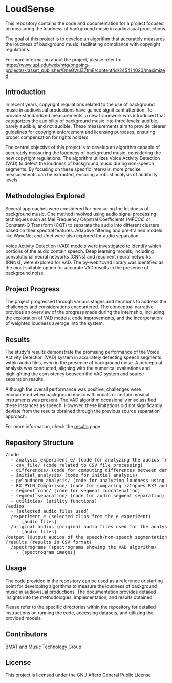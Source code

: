 <h1>LoudSense</h1>
<p>This repository contains the code and documentation for a project focused on measuring the loudness of background music in audiovisual productions.</p>
<p>The goal of this project is to develop an algorithm that accurately measures the loudness of background music, facilitating compliance with copyright regulations.</p>
<p>For more information about the project, please refer to:
  <a href="https://www.upf.edu/web/mtg/ongoing-projects/-/asset_publisher/DneGVrJZ7tmE/content/id/245414020/maximized" target="_blank">
    https://www.upf.edu/web/mtg/ongoing-projects/-/asset_publisher/DneGVrJZ7tmE/content/id/245414020/maximized
  </a>
</p>

<h2>Introduction</h2>
<p>In recent years, copyright regulations related to the use of background music in audiovisual productions have gained significant attention. To provide standardized measurements, a new framework was introduced that categorizes the audibility of background music into three levels: audible, barely audible, and not audible. These measurements aim to provide clearer guidelines for copyright enforcement and licensing purposes, ensuring proper compensation for rights holders.</p>

<p>The central objective of this project is to develop an algorithm capable of accurately measuring the loudness of background music, considering the new copyright regulations. The algorithm utilizes Voice Activity Detection (VAD) to detect the loudness of background music during non-speech segments. By focusing on these specific intervals, more precise measurements can be extracted, ensuring a robust analysis of audibility levels.</p>

<h2>Methodologies Explored</h2>
<p>Several approaches were considered for measuring the loudness of background music. One method involved using audio signal processing techniques such as Mel Frequency Cepstral Coefficients (MFCCs) or Constant-Q Transform (CQT) to separate the audio into different clusters based on their spectral features. Adaptive filtering and pre-trained models like WaveNet and Unet were also explored for audio separation.</p>

<p>Voice Activity Detection (VAD) models were investigated to identify which portions of the audio contain speech. Deep learning models, including convolutional neural networks (CNNs) and recurrent neural networks (RNNs), were explored for VAD. The py-webrtcvad library was identified as the most suitable option for accurate VAD results in the presence of background noise.</p>

<h2>Project Progress</h2>
<p>The project progressed through various stages and iterations to address the challenges and considerations encountered. The conceptual narrative provides an overview of the progress made during the internship, including the exploration of VAD models, code improvements, and the incorporation of weighted loudness average into the system.</p>

<h2>Results</h2>
<p>The study's results demonstrate the promising performance of the Voice Activity Detection (VAD) system in accurately detecting speech segments within audio files, even in the presence of background noise. A perceptual analysis was conducted, aligning with the numerical evaluations and highlighting the consistency between the VAD system and source separation results.</p>

<p>Although the overall performance was positive, challenges were encountered when background music with vocals or certain musical instruments was present. The VAD algorithm occasionally misclassified these instances as speech. However, these limitations did not significantly deviate from the results obtained through the previous source separation approach.</p>
<p>For more information, check the <a href="https://github.com/ObiWxnKenxbi/LoudSense/tree/main/results">results</a> page.</p>

<h2>Repository Structure</h2>
<pre>
/code
  - analysis_experiment_e/ (code for analyzing the audios from experiment e)
  - csv_file/ (code related to CSV file processing)
  - differences/ (code for computing differences between demucs, voice on set and source separation)
  - initial_analysis/ (code for initial analysis)
  - pyloudnorm_analysis/ (code for analyzing loudness using pyloudnorm)
  - RX_PYLN_Comparison/ (code for comparing iztopoes RX7 and pyloudnorm)
  - segment_conc/ (code for segment concatenation)
  - segment_separation/ (code for audio segment separation)
  - utilities/ (utility functions)
/audios
  - [selected audio files used]
  /experiment_e (selected clips from the e experiment)
    - [audio files]
  /original audios (original audio files used for the analysis)
    - [audio files]
/output (Output audios of the speech/non-speech segmentation)
/results (results in CSV format)
  /spectrograms (spectrograms showing the VAD algorithm)
    - [spectrogram images]
</pre>

<h2>Usage</h2>
<p>The code provided in the repository can be used as a reference or starting point for developing algorithms to measure the loudness of background music in audiovisual productions. The documentation provides detailed insights into the methodologies, implementation, and results obtained.</p>

<p>Please refer to the specific directories within the repository for detailed instructions on running the code, accessing datasets, and utilizing the provided models.</p>

<h2>Contributors</h2>
<p><a href="https://www.bmat.com/innovation-lab/">BMAT</a> and <a href="https://www.upf.edu/web/mtg">Music Technology Group</a></p>

<h2>License</h2>
<p>This project is licensed under the GNU Affero General Public License</p>


